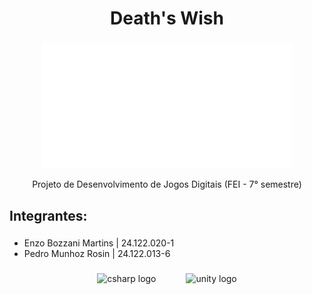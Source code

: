 <h1 align="center">Death's Wish</h1>

###
<p align="center">
  <img src="https://github.com/pedromr10/projetoDesJogos/blob/main/coisasReadme/logoWhite.png" height="200">
</p>

<p align="center">Projeto de Desenvolvimento de Jogos Digitais (FEI - 7° semestre)</p>

###

<h2 align="left">Integrantes:</h2>

###

- Enzo Bozzani Martins | 24.122.020-1
- Pedro Munhoz Rosin | 24.122.013-6


###


<div align="center">
  <img src="https://cdn.jsdelivr.net/gh/devicons/devicon/icons/csharp/csharp-original.svg" height="50" alt="csharp logo"  />
  <img width="40" />
  <img src="https://cdn.jsdelivr.net/gh/devicons/devicon/icons/unity/unity-original.svg" height="50" alt="unity logo"  />
</div>

###
